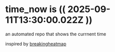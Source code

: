 # time_now is (( 2025-09-11T13:30:00.022Z ))

an automated repo that shows the currnent time

inspired by [breakingheatmap](https://github.com/breakingheatmap/breakingheatmap)